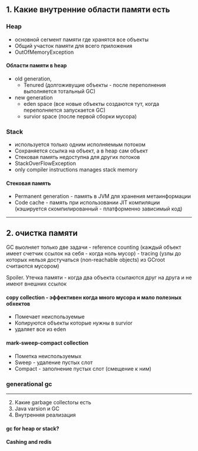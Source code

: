 ## 1. Какие внутренние области памяти есть

### Heap
- основной сегмент памяти где хранятся все объекты
- Общий участок памяти для всего приложения
- OutOfMemoryException

#### Области памяти в heap
- old generation, 
    - Tenured (долгоживущие объекты - после переполнения выполняется тотальный GC)
- new generation
    - eden space (все новые объекты создаются тут, когда переполняется запускается GC)
    - survior space (после первой сборки мусора)

### Stack
- используется только одним исполняемым потоком
- Сохраняется ссылка на объект, а в heap сам объект
- Стековая память недоступна для других потоков
- StackOverFlowException
- only compiler instructions manages stack memory

#### Стековая память
- Permanent generation - память в JVM для хранения метаинформации 
- Code cache - память при использовании JIT компиляции (кэшируется скомпилированный - платформенно зависимый код)
---


## 2. очистка памяти

GC выолняет только две задачи
    - reference counting (каждый объект имеет счетчик ссылок на себя - когда ноль мусор)
    - tracing (узлы до которых нельзя достучаться (non-reachable objects) из GCroot считаются мусором)

Spoiler. Утечка памяти - когда два объекта ссылаются друг на друга и не имеют внешних ссылок

    
#### copy collection - эффективен когда много мусора и мало полезных обхектов
- Помечает неиспользуемые
- Копируются объекты которые нужны в survior
- удаляет все из eden
#### mark-sweep-compact collection 
- Пометка неиспользуемых
- Sweep - удаление пустых слот
- Compact - заполнение пустых слот (смещение к ним)

### generational gc 

--- 



2. Какие garbage collectorы есть
3. Java varsion и GC
4. Внутренняя реализация


#### gc for heap or stack\?

#### Cashing and redis

